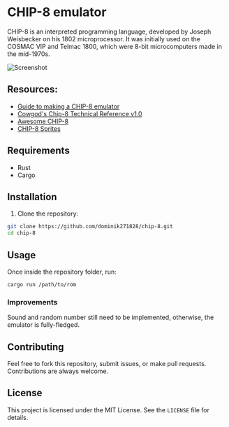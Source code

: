 # CHIP-8 emulator
CHIP-8 is an interpreted programming language, developed by Joseph Weisbecker on his 1802 microprocessor. It was initially used on the COSMAC VIP and Telmac 1800, which were 8-bit microcomputers made in the mid-1970s.

![Screenshot](/screenshot.png?raw=true")
## Resources:
* [Guide to making a CHIP-8 emulator](https://tobiasvl.github.io/blog/write-a-chip-8-emulator/) 
* [Cowgod's Chip-8 Technical Reference v1.0](http://devernay.free.fr/hacks/chip8/C8TECH10.HTM) 
* [Awesome CHIP-8](https://github.com/tobiasvl/awesome-chip-8?tab=readme-ov-file)
* [CHIP-8 Sprites](http://www.emulator101.com/chip-8-sprites.html)

## Requirements
- Rust
- Cargo

## Installation
1. Clone the repository:
```bash
git clone https://github.com/dominik271828/chip-8.git
cd chip-8
```

## Usage
Once inside the repository folder, run:
```
cargo run /path/to/rom
```

### Improvements
Sound and random number still need to be implemented, otherwise, the emulator is fully-fledged.
## Contributing

Feel free to fork this repository, submit issues, or make pull requests. Contributions are always welcome.

## License

This project is licensed under the MIT License. See the `LICENSE` file for details.
